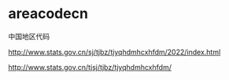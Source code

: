 # areacodecn

中国地区代码

http://www.stats.gov.cn/sj/tjbz/tjyqhdmhcxhfdm/2022/index.html

http://www.stats.gov.cn/tjsj/tjbz/tjyqhdmhcxhfdm/
